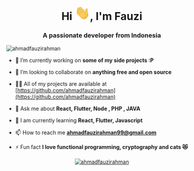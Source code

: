 <h1 align="center">Hi <img src="https://raw.githubusercontent.com/ABSphreak/ABSphreak/master/gifs/Hi.gif" width="40px" />, I'm Fauzi</h1>
<h3 align="center">A passionate developer from Indonesia</h3>
<p align="left"> <img src="https://komarev.com/ghpvc/?username=ahmadfauzirahman" alt="ahmadfauzirahman" /> </p>

- 🔭 I’m currently working on **some of my side projects :P**

- 👯 I’m looking to collaborate on **anything free and open source**

- 👨‍💻 All of my projects are available at [https://github.com/ahmadfauzirahman](https://github.com/ahmadfauzirahman)

- 💬 Ask me about **React, Flutter, Node , PHP , JAVA**

- 🧠 I am currently learning **React, Flutter, Javascript**

- 📫 How to reach me **ahmadfauzirahman99@gmail.com**

- ⚡ Fun fact **I love functional programming, cryptography and cats 😻**



<p align="center">
<a href="https://deadline.id" target="blank"><img align="center" src="https://cdn.jsdelivr.net/npm/simple-icons@3.0.1/icons/dev-dot-to.svg" alt="ahmadfauzirahman" height="20" width="20" /></a>

